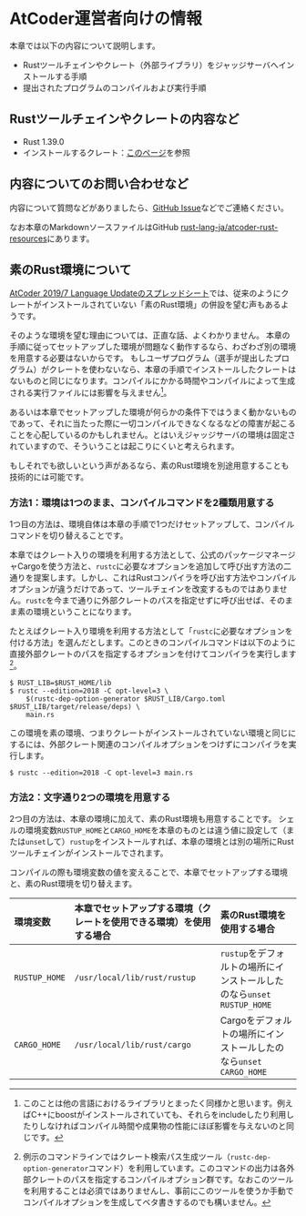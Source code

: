<!-- -*- coding:utf-8-unix -*- -->

# AtCoder運営者向けの情報

本章では以下の内容について説明します。

- Rustツールチェインやクレート（外部ライブラリ）をジャッジサーバへインストールする手順
- 提出されたプログラムのコンパイルおよび実行手順


## Rustツールチェインやクレートの内容など

- Rust 1.39.0
- インストールするクレート：[このページ][crates-2019]を参照

[crates-2019]: https://github.com/rust-lang-ja/atcoder-rust-resources/wiki/Crates-2019


## 内容についてのお問い合わせなど

内容について質問などがありましたら、[GitHub Issue][gh-issue]などでご連絡ください。

なお本章のMarkdownソースファイルはGitHub [rust-lang-ja/atcoder-rust-resources][gh]にあります。

[gh-issue]: https://github.com/rust-lang-ja/atcoder-rust-resources/issues
[gh]: https://github.com/rust-lang-ja/atcoder-rust-resources


## 素のRust環境について

[AtCoder 2019/7 Language Updateのスプレッドシート][spreadsheet]では、従来のようにクレートがインストールされていない「素のRust環境」の併設を望む声もあるようです。

[spreadsheet]: https://docs.google.com/spreadsheets/d/1PmsqufkF3wjKN6g1L0STS80yP4a6u-VdGiEv5uOHe0M/edit

そのような環境を望む理由については、正直な話、よくわかりません。
本章の手順に従ってセットアップした環境が問題なく動作するなら、わざわざ別の環境を用意する必要はないからです。
もしユーザプログラム（選手が提出したプログラム）がクレートを使わないなら、本章の手順でインストールしたクレートはないものと同じになります。コンパイルにかかる時間やコンパイルによって生成される実行ファイルには影響を与えません[^crate-makes-no-trouble]。

あるいは本章でセットアップした環境が何らかの条件下ではうまく動かないものであって、それに当たった際に一切コンパイルできなくなるなどの障害が起こることを心配しているのかもしれません。とはいえジャッジサーバの環境は固定されていますので、そういうことは起こりにくいと考えられます。

もしそれでも欲しいという声があるなら、素のRust環境を別途用意することも技術的には可能です。

[^crate-makes-no-trouble]: このことは他の言語におけるライブラリとまったく同様かと思います。例えばC++にboostがインストールされていても、それらをincludeしたり利用したりしなければコンパイル時間や成果物の性能にほぼ影響を与えないのと同じです。


### 方法1：環境は1つのまま、コンパイルコマンドを2種類用意する

1つ目の方法は、環境自体は本章の手順で1つだけセットアップして、コンパイルコマンドを切り替えることです。

本章ではクレート入りの環境を利用する方法として、公式のパッケージマネージャCargoを使う方法と、`rustc`に必要なオプションを追加して呼び出す方法の二通りを提案します。しかし、これはRustコンパイラを呼び出す方法やコンパイルオプションが違うだけであって、ツールチェインを改変するものではありません。`rustc`を今まで通りに外部クレートのパスを指定せずに呼び出せば、そのまま素の環境ということになります。

たとえばクレート入り環境を利用する方法として「`rustc`に必要なオプションを付ける方法」を選んだとします。このときのコンパイルコマンドは以下のように直接外部クレートのパスを指定するオプションを付けてコンパイラを実行します[^dep-option-generator]。

```console
$ RUST_LIB=$RUST_HOME/lib
$ rustc --edition=2018 -C opt-level=3 \
    $(rustc-dep-option-generator $RUST_LIB/Cargo.toml $RUST_LIB/target/release/deps) \
    main.rs
```

この環境を素の環境、つまりクレートがインストールされていない環境と同じにするには、外部クレート関連のコンパイルオプションをつけずにコンパイラを実行します。

```console
$ rustc --edition=2018 -C opt-level=3 main.rs
```

[^dep-option-generator]: 例示のコマンドラインではクレート検索パス生成ツール（`rustc-dep-option-generator`コマンド）を利用しています。このコマンドの出力は各外部クレートのパスを指定するコンパイルオプション群です。なおこのツールを利用することは必須ではありませんし、事前にこのツールを使うか手動でコンパイルオプションを生成してベタ書きするのでも構いません。


### 方法2：文字通り2つの環境を用意する

2つ目の方法は、本章の環境に加えて、素のRust環境も用意することです。
シェルの環境変数`RUSTUP_HOME`と`CARGO_HOME`を本章のものとは違う値に設定して（または`unset`して）`rustup`をインストールすれば、本章の環境とは別の場所にRustツールチェインがインストールでされます。

コンパイルの際も環境変数の値を変えることで、本章でセットアップする環境と、素のRust環境を切り替えます。

| 環境変数 | 本章でセットアップする環境（クレートを使用できる環境）を使用する場合 | 素のRust環境を使用する場合 |
|:--|:--|:--|
| `RUSTUP_HOME` | `/usr/local/lib/rust/rustup` | `rustup`をデフォルトの場所にインストールしたのなら`unset RUSTUP_HOME` |
| `CARGO_HOME` |`/usr/local/lib/rust/cargo` | Cargoをデフォルトの場所にインストールしたのなら`unset CARGO_HOME` |
